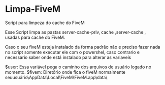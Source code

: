 # Limpa-FiveM
Script para limpeza do cache do FiveM

Esse Script limpa as pastas server-cache-priv, cache ,server-cache , usadas para cache do FiveM.

Caso o seu fiveM esteja instalado da forma padrão não e preciso fazer nada no script somente executar ele com o powershel, caso contrario e necessario saber onde está instalado para alterar as variaveís

$user: Essa variável pega o caminho dos arquivos de usuário logado no momento.
$fivem: Diretório onde fica o fiveM normalmente seuusuário\AppData\Local\FiveM\FiveM.app\data\


